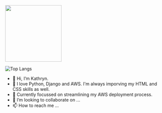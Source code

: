 <img height="180em" src="https://github-readme-stats.vercel.app/api?username=kathrynsilvaconway&show_icons=true&hide_border=true&&count_private=true&include_all_commits=true" />

![Top Langs](https://github-readme-stats.vercel.app/api/top-langs/?username=kathrynsilvaconway&theme=tokyonight)


- 👋 Hi, I’m Kathryn.
- 👀 I love Python, Django and AWS. I'm always imporving my HTML and CSS skills as well.
- 🌱 Currently focussed on streamlining my AWS deployment process. 
- 💞️ I’m looking to collaborate on ...
- 📫 How to reach me ...

<!---
kathrynsilvaconway/kathrynsilvaconway is a ✨ special ✨ repository because its `README.md` (this file) appears on your GitHub profile.
You can click the Preview link to take a look at your changes.
--->
